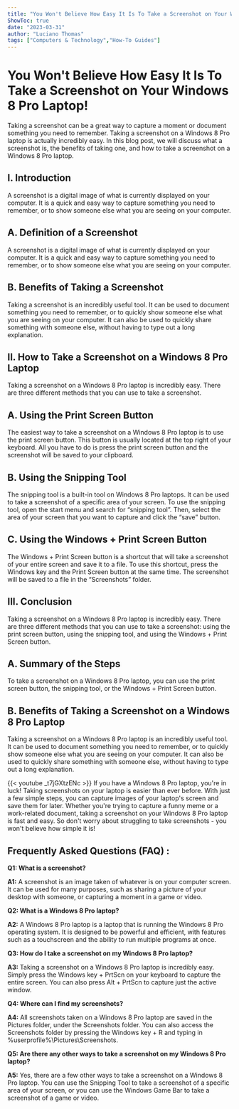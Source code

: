 ```yaml
---
title: "You Won't Believe How Easy It Is To Take a Screenshot on Your Windows 8 Pro Laptop!"
ShowToc: true 
date: "2023-03-31"
author: "Luciano Thomas" 
tags: ["Computers & Technology","How-To Guides"]
---
```

# You Won't Believe How Easy It Is To Take a Screenshot on Your Windows 8 Pro Laptop!

Taking a screenshot can be a great way to capture a moment or document something you need to remember. Taking a screenshot on a Windows 8 Pro laptop is actually incredibly easy. In this blog post, we will discuss what a screenshot is, the benefits of taking one, and how to take a screenshot on a Windows 8 Pro laptop. 

## I. Introduction

A screenshot is a digital image of what is currently displayed on your computer. It is a quick and easy way to capture something you need to remember, or to show someone else what you are seeing on your computer. 

## A. Definition of a Screenshot

A screenshot is a digital image of what is currently displayed on your computer. It is a quick and easy way to capture something you need to remember, or to show someone else what you are seeing on your computer. 

## B. Benefits of Taking a Screenshot

Taking a screenshot is an incredibly useful tool. It can be used to document something you need to remember, or to quickly show someone else what you are seeing on your computer. It can also be used to quickly share something with someone else, without having to type out a long explanation. 

## II. How to Take a Screenshot on a Windows 8 Pro Laptop

Taking a screenshot on a Windows 8 Pro laptop is incredibly easy. There are three different methods that you can use to take a screenshot. 

## A. Using the Print Screen Button

The easiest way to take a screenshot on a Windows 8 Pro laptop is to use the print screen button. This button is usually located at the top right of your keyboard. All you have to do is press the print screen button and the screenshot will be saved to your clipboard. 

## B. Using the Snipping Tool

The snipping tool is a built-in tool on Windows 8 Pro laptops. It can be used to take a screenshot of a specific area of your screen. To use the snipping tool, open the start menu and search for “snipping tool”. Then, select the area of your screen that you want to capture and click the “save” button. 

## C. Using the Windows + Print Screen Button

The Windows + Print Screen button is a shortcut that will take a screenshot of your entire screen and save it to a file. To use this shortcut, press the Windows key and the Print Screen button at the same time. The screenshot will be saved to a file in the “Screenshots” folder. 

## III. Conclusion

Taking a screenshot on a Windows 8 Pro laptop is incredibly easy. There are three different methods that you can use to take a screenshot: using the print screen button, using the snipping tool, and using the Windows + Print Screen button. 

## A. Summary of the Steps

To take a screenshot on a Windows 8 Pro laptop, you can use the print screen button, the snipping tool, or the Windows + Print Screen button. 

## B. Benefits of Taking a Screenshot on a Windows 8 Pro Laptop

Taking a screenshot on a Windows 8 Pro laptop is an incredibly useful tool. It can be used to document something you need to remember, or to quickly show someone else what you are seeing on your computer. It can also be used to quickly share something with someone else, without having to type out a long explanation.

{{< youtube _t7jGXtzENc >}} 
If you have a Windows 8 Pro laptop, you're in luck! Taking screenshots on your laptop is easier than ever before. With just a few simple steps, you can capture images of your laptop's screen and save them for later. Whether you're trying to capture a funny meme or a work-related document, taking a screenshot on your Windows 8 Pro laptop is fast and easy. So don't worry about struggling to take screenshots - you won't believe how simple it is!

## Frequently Asked Questions (FAQ) :
**Q1: What is a screenshot?**

**A1:** A screenshot is an image taken of whatever is on your computer screen. It can be used for many purposes, such as sharing a picture of your desktop with someone, or capturing a moment in a game or video.

**Q2: What is a Windows 8 Pro laptop?**

**A2:** A Windows 8 Pro laptop is a laptop that is running the Windows 8 Pro operating system. It is designed to be powerful and efficient, with features such as a touchscreen and the ability to run multiple programs at once.

**Q3: How do I take a screenshot on my Windows 8 Pro laptop?**

**A3:** Taking a screenshot on a Windows 8 Pro laptop is incredibly easy. Simply press the Windows key + PrtScn on your keyboard to capture the entire screen. You can also press Alt + PrtScn to capture just the active window.

**Q4: Where can I find my screenshots?**

**A4:** All screenshots taken on a Windows 8 Pro laptop are saved in the Pictures folder, under the Screenshots folder. You can also access the Screenshots folder by pressing the Windows key + R and typing in %userprofile%\Pictures\Screenshots.

**Q5: Are there any other ways to take a screenshot on my Windows 8 Pro laptop?**

**A5:** Yes, there are a few other ways to take a screenshot on a Windows 8 Pro laptop. You can use the Snipping Tool to take a screenshot of a specific area of your screen, or you can use the Windows Game Bar to take a screenshot of a game or video.


